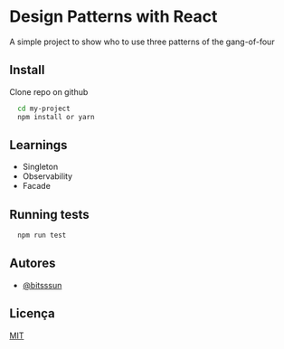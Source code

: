 
# Design Patterns with React

A simple project to show who to use three patterns of the gang-of-four 

## Install

Clone repo on github 

```bash
  cd my-project
  npm install or yarn
```
    
## Learnings

- Singleton
- Observability
- Facade

## Running tests

```bash
  npm run test
```


## Autores

- [@bitsssun](https://www.github.com/RodrigoBLima)


## Licença

[MIT](https://choosealicense.com/licenses/mit/)

